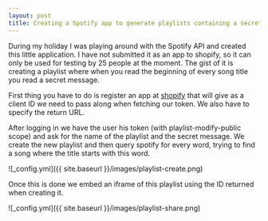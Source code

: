```yaml
---
layout: post
title: Creating a Spotify app to generate playlists containing a secret message.
---
```


During my holiday I was playing around with the Spotify API and created this little application. I have not submitted it as an app to shopify, so it can only be used for testing by 25 people at the moment.
The gist of it is creating a playlist where when you read the beginning of every song title you read a secret message.

First thing you have to do is register an app at [shopify](https://developer.spotify.com/) that will give as a client ID we need to pass along when fetching our token. We also have to specify the return URL.

After logging in we have the user his token (with playlist-modify-public scope) and ask for the name of the playlist and the secret message. We create the new playlist and then query spotify for every word, trying to find a song where the title starts with this word.


![_config.yml]({{ site.baseurl }}/images/playlist-create.png)

Once this is done we embed an iframe of this playlist using the ID returned when creating it.


![_config.yml]({{ site.baseurl }}/images/playlist-share.png)

